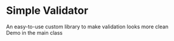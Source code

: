 # Simple Validator
An easy-to-use custom library to make validation looks more clean <br>
Demo in the main class
